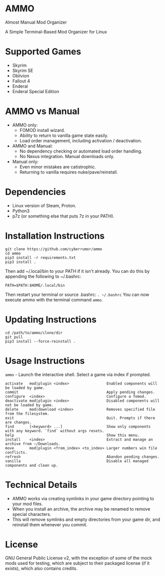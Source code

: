 # AMMO
Almost Manual Mod Organizer

A Simple Terminal-Based Mod Organizer for Linux

# Supported Games
- Skyrim
- Skyrim SE
- Oblivion
- Fallout 4
- Enderal
- Enderal Special Edition

# AMMO vs Manual
- AMMO only:
  - FOMOD install wizard.
  - Ability to return to vanilla game state easily.
  - Load order management, including activation / deactivation.
- AMMO and Manual:
  - No dependency checking or automated load order handling.
  - No Nexus integration. Manual downloads only.
- Manual only:
  - Even minor mistakes are catistrophic.
  - Returning to vanilla requires nuke/pave/reinstall.

# Dependencies
- Linux version of Steam, Proton.
- Python3
- p7z (or something else that puts 7z in your PATH).

# Installation Instructions
```
git clone https://github.com/cyberrumor/ammo
cd ammo
pip3 install -r requirements.txt
pip3 install .
```
Then add ~/.local/bin to your PATH if it isn't already.
You can do this by appending the following to ~/.bashrc:
```
PATH=$PATH:$HOME/.local/bin
```
Then restart your terminal or source .bashrc: `. ~/.bashrc`
You can now execute ammo with the terminal command `ammo`.

# Updating Instructions
```
cd /path/to/ammo/clone/dir
git pull
pip3 install --force-reinstall .
```

# Usage Instructions

`ammo` - Launch the interactive shell. Select a game via index if prompted.

```
activate   mod|plugin <index>                 Enabled components will be loaded by game.
commit                                        Apply pending changes.
configure  <index>                            Configure a fomod.
deactivate mod|plugin <index>                 Disabled components will not be loaded by game.
delete     mod|download <index>               Removes specified file from the filesystem.
exit                                          Quit. Prompts if there are changes.
find       [<keyword> ...]                    Show only components with any keyword. `find` without args resets.
help                                          Show this menu.
install    <index>                            Extract and manage an archive from ~/Downloads.
move       mod|plugin <from_index> <to_index> Larger numbers win file conflicts.
refresh                                       Abandon pending changes.
vanilla                                       Disable all managed components and clean up.
```

# Technical Details
- AMMO works via creating symlinks in your game directory pointing to your mod files.
- When you install an archive, the archive may be renamed to remove special characters.
- This will remove symlinks and empty directories from your game dir, and reinstall them whenever you commit.

# License
GNU General Public License v2, with the exception of some of the mock mods used for testing,
which are subject to their packaged license (if it exists), which also contains credits.

